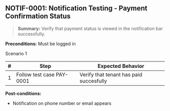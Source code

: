 ## **NOTIF-0001:** Notification Testing - Payment Confirmation Status  

> **Summary:** Verify that payment status is viewed in the notification bar successfully.  <br>

**Preconditions:**  Must be logged in  

Scenario 1 

 | \# | Step | Expected Behavior | 
 |----|------|-------------------| 
 |  1 | Follow test case PAY-0001     | Verify that tenant has paid succesfully   | 

**Post-conditions:**  

 - Notification on phone number or email appears 

